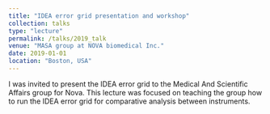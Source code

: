 ```yaml
---
title: "IDEA error grid presentation and workshop"
collection: talks
type: "lecture"
permalink: /talks/2019_talk
venue: "MASA group at NOVA biomedical Inc."
date: 2019-01-01
location: "Boston, USA"
---
```


I was invited to present the IDEA error grid to the Medical And Scientific Affairs group for Nova. This lecture was focused on teaching the group how to run the IDEA error grid for comparative analysis between instruments.
